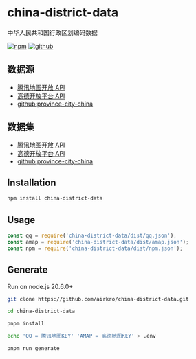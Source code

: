 # china-district-data

中华人民共和国行政区划编码数据

[![npm][npm-badge]][npm-url]
[![github][github-badge]][github-url]

## 数据源

- [腾讯地图开放 API](https://lbs.qq.com/service/webService/webServiceGuide/webServiceDistrict)
- [高德开放平台 API](https://lbs.amap.com/api/webservice/guide/api/district/)
- [github:province-city-china](https://github.com/uiwjs/province-city-china)

## 数据集

- [腾讯地图开放 API](./dist/qq.json)
- [高德开放平台 API](./dist/amap.json)
- [github:province-city-china](./dist/npm.json)

## Installation

```sh
npm install china-district-data
```

## Usage

```cjs
const qq = require('china-district-data/dist/qq.json');
const amap = require('china-district-data/dist/amap.json');
const npm = require('china-district-data/dist/npm.json');
```

## Generate

Run on node.js 20.6.0+

```bash
git clone https://github.com/airkro/china-district-data.git

cd china-district-data

pnpm install

echo 'QQ = 腾讯地图KEY' 'AMAP = 高德地图KEY' > .env

pnpm run generate
```

[npm-url]: https://www.npmjs.com/package/china-district-data
[npm-badge]: https://img.shields.io/npm/v/china-district-data.svg?style=flat-square&logo=npm
[github-url]: https://github.com/airkro/china-district-data
[github-badge]: https://img.shields.io/npm/l/china-district-data.svg?style=flat-square&logo=github
